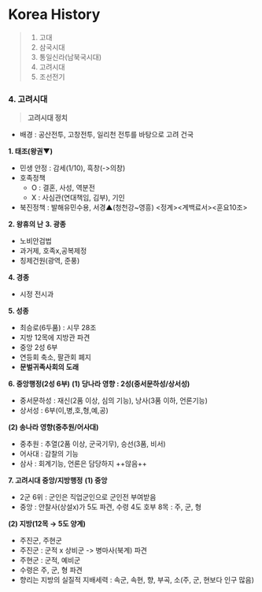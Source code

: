 # Korea History

>1. 고대
>2. 삼국시대
>3. 통일신라(남북국시대)
>4. 고려시대
>5. 조선전기

### 4. 고려시대
>**고려시대 정치**

- 배경 : 공산전투, 고창전투, 일리천 전투를 바탕으로 고려 건국

**1. 태조(왕권▼)**
- 민생 안정 : 감세(1/10), 흑창(->의창)
- 호족정책 
   + O : 결혼, 사성, 역분전
   + X : 사심관(연대책임, 김부), 기인
- 북진정책 : 발해유민수용, 서경▲(청천강~영흥)
  <정계><계백료서><훈요10조>

**2. 왕휴의 난**
**3. 광종**
 - 노비안검법
 - 과거제, 호족x,공복제정
 - 칭제건원(광역, 준풍)

**4. 경종**
- 시정 전시과 

**5. 성종**
 - 최승로(6두품) : 시무 28조
 - 지방 12목에 지방관 파견
 - 중앙 2성 6부
 - 연등회 축소, 팔관회 폐지
 - **문벌귀족사회의 도래**

**6. 중앙행정(2성 6부)**
**(1) 당나라 영향 : 2성(중서문하성/상서성)**
 - 중서문하성 : 재신(2품 이상, 심의 기능), 낭사(3품 이하, 언론기능)
 - 상서성 : 6부(이,병,호,형,예,공)

**(2) 송나라 영향(중추원/어사대)**
 - 중추원 : 추열(2품 이상, 군국기무), 승선(3품, 비서) 
 - 어사대 : 감찰의 기능
 - 삼사 : 회계기능, 언론은 담당하지 ++않음++


  
**7. 고려시대 중앙/지방행정** 
  **(1) 중앙**
  - 2군 6위 : 군인은 직업군인으로 군인전 부여받음
  - 중앙 : 안찰사(상설x)가 5도 파견, 수령 4도 호부 8목 : 주, 군, 형

**(2) 지방(12목 → 5도 양계)**
 - 주진군, 주현군
 - 주진군 : 군적 x 상비군 -> 병마사(북계) 파견
 - 주현군 : 군적, 예비군 
 - 수령은 주, 군, 형 파견
 - 향리는 지방의 실질적 지배세력 : 속군, 속현, 향, 부곡, 소(주, 군, 현보다 인구 많음)

